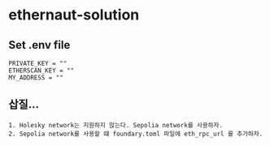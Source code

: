 # ethernaut-solution


## Set .env file

```.env
PRIVATE_KEY = ""
ETHERSCAN_KEY = ""
MY_ADDRESS = ""
```

## 삽질...

```
1. Holesky network는 지원하지 않는다. Sepolia network를 사용하자.
2. Sepolia network를 사용할 떄 foundary.toml 파일에 eth_rpc_url 를 추가하자.
```